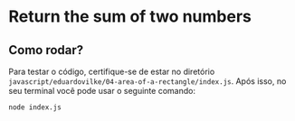 # Return the sum of two numbers

## Como rodar?

Para testar o código, certifique-se de estar no diretório `javascript/eduardovilke/04-area-of-a-rectangle/index.js`. Após isso, no seu terminal você pode usar o seguinte comando:

```bash
node index.js
```
